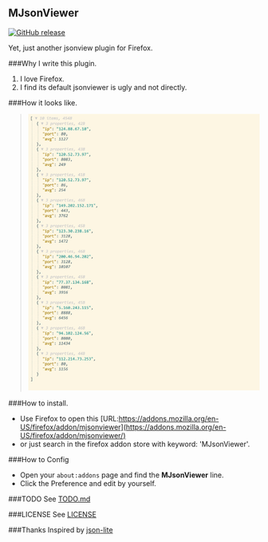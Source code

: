 MJsonViewer
---
[![GitHub release](https://img.shields.io/badge/release-v1.1-green.svg)](https://github.com/MikeCoder/MJsonViewer)

Yet, just another jsonview plugin for Firefox.

###Why I write this plugin.
1. I love Firefox.
2. I find its default jsonviewer is ugly and not directly.

###How it looks like.
> ![Appearance](./images/image.jpeg)

###How to install.
+ Use Firefox to open this [URL:https://addons.mozilla.org/en-US/firefox/addon/mjsonviewer](https://addons.mozilla.org/en-US/firefox/addon/mjsonviewer/)
+ or just search in the firefox addon store with keyword: 'MJsonViewer'.


###How to Config
+ Open your `about:addons` page and find the **MJsonViewer** line.
+ Click the Preference and edit by yourself.

###TODO
See [TODO.md](./TODO.md)

###LICENSE
See [LICENSE](./LICENSE)

###Thanks
Inspired by [json-lite](https://github.com/lauriro/json-lite)
